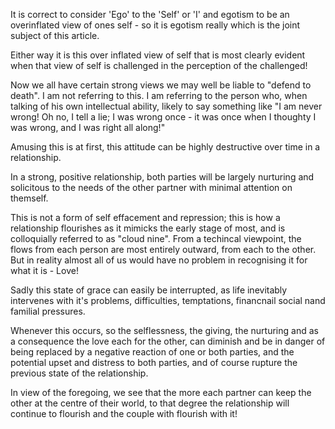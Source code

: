 It is correct to consider 'Ego' to the 'Self' or 'I' and egotism to be an overinflated view of ones self - so it is egotism really which is the joint subject of this article.

Either way it is this over inflated view of self that is most clearly evident when that view of self is challenged in the perception of the challenged!

Now we all have certain strong views we may well be liable to "defend to death". I am not referring to this. I am referring to the person who, when talking of his own intellectual ability, likely to say something like "I am never wrong! Oh no, I tell a lie; I was wrong once - it was once when I thoughty I was wrong, and I was right all along!"

Amusing this is at first, this attitude can be highly destructive over time in a relationship. 

In a strong, positive relationship, both parties will be largely nurturing and solicitous to the needs of the other partner with minimal attention on themself.

This is not a form of self effacement and repression; this is how a relationship flourishes as it mimicks the early stage of most, and is colloquially referred to as "cloud nine". From a techincal viewpoint, the flows from each person are most entirely outward, from each to the other. But in reality almost all of us would have no problem in recognising it for what it is - Love!

Sadly this state of grace can easily be interrupted, as life inevitably intervenes with it's problems, difficulties, temptations, financnail social nand familial pressures. 

Whenever this occurs, so the selflessness, the giving, the nurturing and as a consequence the love each for the other, can diminish and be in danger of being replaced by a negative reaction of one or both parties, and the potential upset and distress to both parties, and of course rupture the previous state of the relationship.

In view of the foregoing, we see that the more each partner can keep the other at the centre of their world, to that degree the relationship will continue to flourish and the couple with flourish with it!
